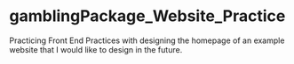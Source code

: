 # gamblingPackage_Website_Practice
Practicing Front End Practices with designing the homepage of an example website that I would like to design in the future.
